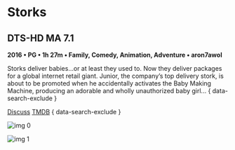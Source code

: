 # Storks

## DTS-HD MA 7.1

**2016 • PG • 1h 27m • Family, Comedy, Animation, Adventure • aron7awol**

Storks deliver babies…or at least they used to. Now they deliver packages for a global internet retail giant. Junior, the company’s top delivery stork, is about to be promoted when he accidentally activates the Baby Making Machine, producing an adorable and wholly unauthorized baby girl...
{ data-search-exclude }

[Discuss](https://www.avsforum.com/threads/bass-eq-for-filtered-movies.2995212/post-58333718)  [TMDB](332210)
{ data-search-exclude }

![img 0](https://i.imgur.com/478j8C4.jpg)

![img 1](https://i.imgur.com/yPtpiMh.jpg)

